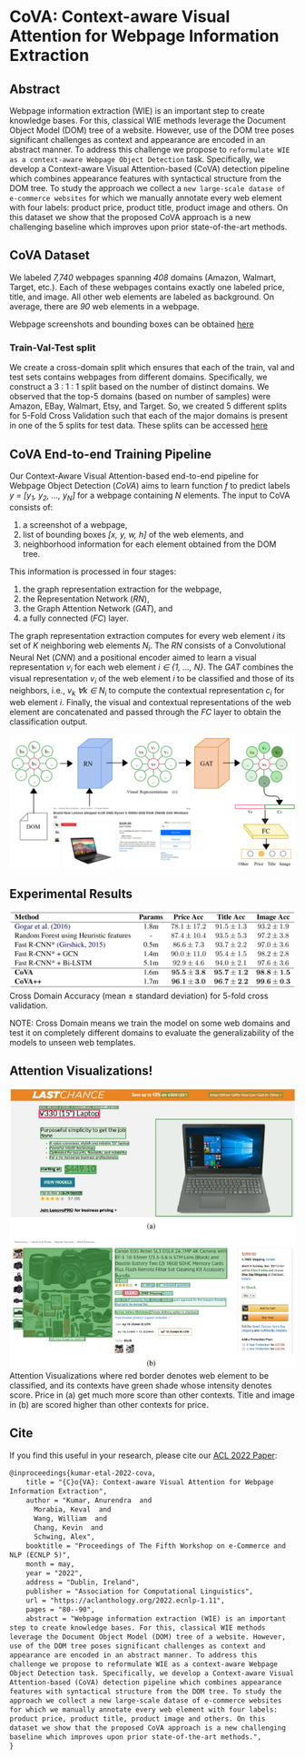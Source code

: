# CoVA: Context-aware Visual Attention for Webpage Information Extraction

## Abstract
Webpage information extraction (WIE) is an important step to create knowledge bases. For this, classical WIE methods leverage the Document Object Model (DOM) tree of a website. However, use of the DOM tree poses significant challenges as context and appearance are encoded in an abstract manner. To address this challenge we propose to `reformulate WIE as a context-aware Webpage Object Detection` task. Specifically, we develop a Context-aware Visual Attention-based (CoVA) detection pipeline which combines appearance features with syntactical structure from the DOM tree. To study the approach we collect a `new large-scale datase of e-commerce websites` for which we manually annotate every web element with four labels: product price, product title, product image and others. On this dataset we show that the proposed CoVA approach is a new challenging baseline which improves upon prior state-of-the-art methods.

<!--
## Key Contributions
1. We formulate WIE as a context-aware Webpage Object Detection problem.
2. We develop a Context-aware Visual Attention-based detection pipeline (_CoVA_), which is end-to-end trainable and exploits syntactic structure from the DOM tree along with screenshot images. CoVA uses a variant of Fast R-CNN to obtain a visual representation and graph attention for contextual learning on a graph constructed from the DOM tree. CoVA improves recent state-of-the-art baselines by a significant margin.
3. We create the largest public dataset of _7.7k_ product webpage screenshots from 408 online retailers for Object Detection from product webpages. Our dataset is &sim;_10x_ larger than existing datasets.
4. We show the interpretability of CoVA using attention visualizations.
-->

## CoVA Dataset
We labeled _7,740_ webpages spanning _408_ domains (Amazon, Walmart, Target, etc.). Each of these webpages contains exactly one labeled price, title, and image. All other web elements are labeled as background. On average, there are _90_ web elements in a webpage.

Webpage screenshots and bounding boxes can be obtained [here](https://drive.google.com/drive/folders/1LQPXGhDVh40bIT2-LZfo498M93tidABe?usp=sharing)

### Train-Val-Test split
We create a cross-domain split which ensures that each of the train, val and test sets contains webpages from different domains. Specifically, we construct a 3 : 1 : 1 split based on the number of distinct domains. We observed that the top-5 domains (based on number of samples) were Amazon, EBay, Walmart, Etsy, and Target. So, we created 5 different splits for 5-Fold Cross Validation such that each of the major domains is present in one of the 5 splits for test data. These splits can be accessed [here](splits/)

## CoVA End-to-end Training Pipeline
Our Context-Aware Visual Attention-based end-to-end pipeline for Webpage Object Detection (_CoVA_) aims to learn function _f_ to predict labels _y = [y<sub>1</sub>, y<sub>2</sub>, ..., y<sub>N</sub>]_ for a webpage containing _N_ elements. The input to CoVA consists of:
1. a screenshot of a webpage,
2. list of bounding boxes _[x, y, w, h]_ of the web elements, and
3. neighborhood information for each element obtained from the DOM tree.

This information is processed in four stages:
1. the graph representation extraction for the webpage,
2. the Representation Network (_RN_),
3. the Graph Attention Network (_GAT_), and
4. a fully connected (_FC_) layer.

The graph representation extraction computes for every web element _i_ its set of _K_ neighboring web elements _N<sub>i</sub>_. The _RN_ consists of a Convolutional Neural Net (_CNN_) and a positional encoder aimed to learn a visual representation _v<sub>i</sub>_ for each web element _i &isin; {1, ..., N}_. The _GAT_ combines the visual representation _v<sub>i</sub>_ of the web element _i_ to be classified and those of its neighbors, i.e., _v<sub>k</sub> &forall;k &isin; N<sub>i</sub>_ to compute the contextual representation _c<sub>i</sub>_ for web element _i_. Finally, the visual and contextual representations of the web element are concatenated and passed through the _FC_ layer to obtain the classification output.

![Pipeline](imgs/CoVA-architecture.jpg)

## Experimental Results
![Table of Comparison](imgs/performance-comparison.jpg)
Cross Domain Accuracy (mean &pm; standard deviation) for 5-fold cross validation.

NOTE: Cross Domain means we train the model on some web domains and test it on completely different domains to evaluate the generalizability of the models to unseen web templates.

## Attention Visualizations!
![Attention Visualizations](imgs/attn_viz.jpg)
Attention Visualizations where red border denotes web element to be classified, and its contexts have green shade whose intensity denotes score. Price in (a) get much more score than other contexts. Title and image in (b) are scored higher than other contexts for price.

## Cite
If you find this useful in your research, please cite our [ACL 2022 Paper]([https://arxiv.org/abs/2110.12320](https://aclanthology.org/2022.ecnlp-1.11/)):
```
@inproceedings{kumar-etal-2022-cova,
    title = "{C}o{VA}: Context-aware Visual Attention for Webpage Information Extraction",
    author = "Kumar, Anurendra  and
      Morabia, Keval  and
      Wang, William  and
      Chang, Kevin  and
      Schwing, Alex",
    booktitle = "Proceedings of The Fifth Workshop on e-Commerce and NLP (ECNLP 5)",
    month = may,
    year = "2022",
    address = "Dublin, Ireland",
    publisher = "Association for Computational Linguistics",
    url = "https://aclanthology.org/2022.ecnlp-1.11",
    pages = "80--90",
    abstract = "Webpage information extraction (WIE) is an important step to create knowledge bases. For this, classical WIE methods leverage the Document Object Model (DOM) tree of a website. However, use of the DOM tree poses significant challenges as context and appearance are encoded in an abstract manner. To address this challenge we propose to reformulate WIE as a context-aware Webpage Object Detection task. Specifically, we develop a Context-aware Visual Attention-based (CoVA) detection pipeline which combines appearance features with syntactical structure from the DOM tree. To study the approach we collect a new large-scale datase of e-commerce websites for which we manually annotate every web element with four labels: product price, product title, product image and others. On this dataset we show that the proposed CoVA approach is a new challenging baseline which improves upon prior state-of-the-art methods.",
}

```
